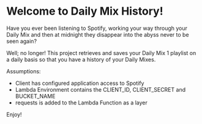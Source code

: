 
# Welcome to Daily Mix History!

Have you ever been listening to Spotify, working your way through your Daily Mix and then at midnight they disappear into the abyss never to be seen again?

Well; no longer! This project retrieves and saves your Daily Mix 1 playlist on a daily basis so that you have a history of your Daily Mixes.

Assumptions:
- Client has configured application access to Spotify
- Lambda Environment contains the CLIENT_ID, CLIENT_SECRET and BUCKET_NAME
- requests is added to the Lambda Function as a layer

Enjoy!
